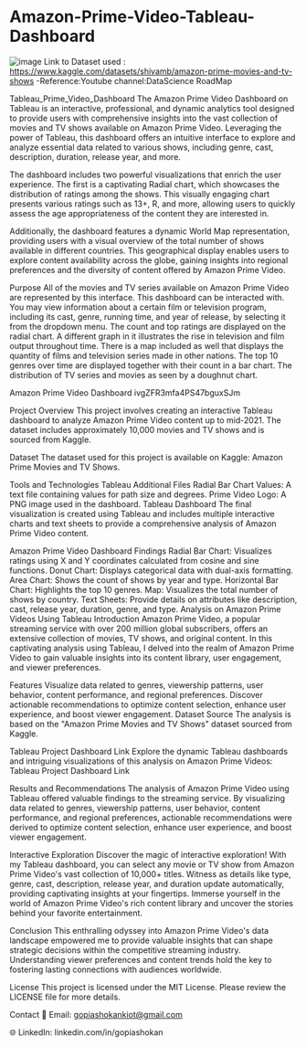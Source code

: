 # Amazon-Prime-Video-Tableau-Dashboard

![image](https://github.com/user-attachments/assets/b34a6e35-da5c-4bf1-a962-d1f86e4fc02d)
Link to Dataset used : https://www.kaggle.com/datasets/shivamb/amazon-prime-movies-and-tv-shows
-Reference:Youtube channel:DataScience RoadMap

Tableau_Prime_Video_Dashboard
The Amazon Prime Video Dashboard on Tableau is an interactive, professional, and dynamic analytics tool designed to provide users with comprehensive insights into the vast collection of movies and TV shows available on Amazon Prime Video. Leveraging the power of Tableau, this dashboard offers an intuitive interface to explore and analyze essential data related to various shows, including genre, cast, description, duration, release year, and more.

The dashboard includes two powerful visualizations that enrich the user experience. The first is a captivating Radial chart, which showcases the distribution of ratings among the shows. This visually engaging chart presents various ratings such as 13+, R, and more, allowing users to quickly assess the age appropriateness of the content they are interested in.

Additionally, the dashboard features a dynamic World Map representation, providing users with a visual overview of the total number of shows available in different countries. This geographical display enables users to explore content availability across the globe, gaining insights into regional preferences and the diversity of content offered by Amazon Prime Video.


Purpose
All of the movies and TV series available on Amazon Prime Video are represented by this interface. This dashboard can be interacted with.
You may view information about a certain film or television program, including its cast, genre, running time, and year of release, by selecting it from the dropdown menu. The count and top ratings are displayed on the radial chart. A different graph in it illustrates the rise in television and film output throughout time. There is a map included as well that displays the quantity of films and television series made in other nations. The top 10 genres over time are displayed together with their count in a bar chart. The distribution of TV series and movies as seen by a doughnut chart.

Amazon Prime Video Dashboard
ivgZFR3mfa4PS47bguxSJm

Project Overview
This project involves creating an interactive Tableau dashboard to analyze Amazon Prime Video content up to mid-2021. The dataset includes approximately 10,000 movies and TV shows and is sourced from Kaggle.

Dataset
The dataset used for this project is available on Kaggle: Amazon Prime Movies and TV Shows.

Tools and Technologies
Tableau
Additional Files
Radial Bar Chart Values: A text file containing values for path size and degrees.
Prime Video Logo: A PNG image used in the dashboard.
Tableau Dashboard
The final visualization is created using Tableau and includes multiple interactive charts and text sheets to provide a comprehensive analysis of Amazon Prime Video content.

Amazon Prime Video Dashboard
Findings
Radial Bar Chart: Visualizes ratings using X and Y coordinates calculated from cosine and sine functions.
Donut Chart: Displays categorical data with dual-axis formatting.
Area Chart: Shows the count of shows by year and type.
Horizontal Bar Chart: Highlights the top 10 genres.
Map: Visualizes the total number of shows by country.
Text Sheets: Provide details on attributes like description, cast, release year, duration, genre, and type.
Analysis on Amazon Prime Videos Using Tableau
Introduction
Amazon Prime Video, a popular streaming service with over 200 million global subscribers, offers an extensive collection of movies, TV shows, and original content. In this captivating analysis using Tableau, I delved into the realm of Amazon Prime Video to gain valuable insights into its content library, user engagement, and viewer preferences.

Features
Visualize data related to genres, viewership patterns, user behavior, content performance, and regional preferences.
Discover actionable recommendations to optimize content selection, enhance user experience, and boost viewer engagement.
Dataset Source
The analysis is based on the "Amazon Prime Movies and TV Shows" dataset sourced from Kaggle.

Tableau Project Dashboard Link
Explore the dynamic Tableau dashboards and intriguing visualizations of this analysis on Amazon Prime Videos: Tableau Project Dashboard Link

Results and Recommendations
The analysis of Amazon Prime Video using Tableau offered valuable findings to the streaming service. By visualizing data related to genres, viewership patterns, user behavior, content performance, and regional preferences, actionable recommendations were derived to optimize content selection, enhance user experience, and boost viewer engagement.

Interactive Exploration
Discover the magic of interactive exploration! With my Tableau dashboard, you can select any movie or TV show from Amazon Prime Video's vast collection of 10,000+ titles. Witness as details like type, genre, cast, description, release year, and duration update automatically, providing captivating insights at your fingertips. Immerse yourself in the world of Amazon Prime Video's rich content library and uncover the stories behind your favorite entertainment.

Conclusion
This enthralling odyssey into Amazon Prime Video's data landscape empowered me to provide valuable insights that can shape strategic decisions within the competitive streaming industry. Understanding viewer preferences and content trends hold the key to fostering lasting connections with audiences worldwide.

License
This project is licensed under the MIT License. Please review the LICENSE file for more details.

Contact
📧 Email: gopiashokankiot@gmail.com

🌐 LinkedIn: linkedin.com/in/gopiashokan

